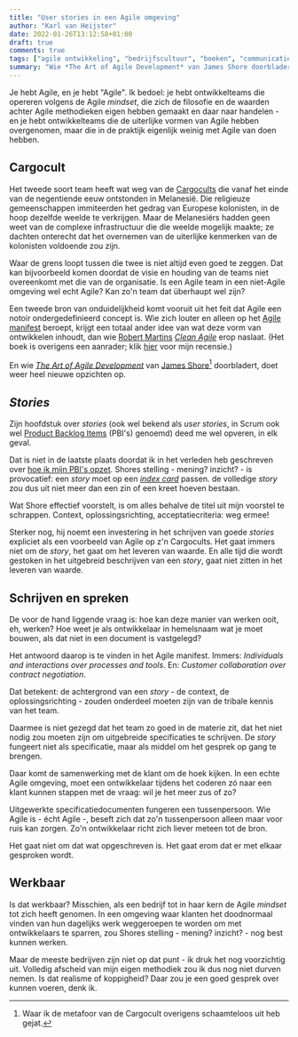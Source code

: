 ```yaml
---
title: "User stories in een Agile omgeving"
author: "Karl van Heijster"
date: 2022-01-26T13:12:58+01:00
draft: true
comments: true
tags: ["agile ontwikkeling", "bedrijfscultuur", "boeken", "communicatie", "product backlog items", "samenwerking"]
summary: "Wie *The Art of Agile Development* van James Shore doorbladert, doet heel nieuwe opzichten op. Zijn hoofdstuk over *stories* (ook wel bekend als *user stories*) deed me wel opveren, in elk geval. Shores stelling - mening? inzicht? - is provocatief: een *story* moet op een *index card* passen. de volledige *story* zou dus uit niet meer dan een zin of een kreet hoeven bestaan."
---
```


Je hebt Agile, en je hebt "Agile". Ik bedoel: je hebt ontwikkelteams die opereren volgens de Agile *mindset*, die zich de filosofie en de waarden achter Agile methodieken eigen hebben gemaakt en daar naar handelen - en je hebt ontwikkelteams die de uiterlijke vormen van Agile hebben overgenomen, maar die in de praktijk eigenlijk weinig met Agile van doen hebben.


## Cargocult


Het tweede soort team heeft wat weg van de [Cargocults](https://nl.wikipedia.org/wiki/Cargocult) die vanaf het einde van de negentiende eeuw ontstonden in Melanesië. Die religieuze gemeenschappen immiteerden het gedrag van Europese kolonisten, in de hoop dezelfde weelde te verkrijgen. Maar de Melanesiërs hadden geen weet van de complexe infrastructuur die die weelde mogelijk maakte; ze dachten onterecht dat het overnemen van de uiterlijke kenmerken van de kolonisten voldoende zou zijn.


Waar de grens loopt tussen die twee is niet altijd even goed te zeggen. Dat kan bijvoorbeeld komen doordat de visie en houding van de teams niet overeenkomt met die van de organisatie. Is een Agile team in een niet-Agile omgeving wel echt Agile? Kan zo'n team dat überhaupt wel zijn? 


Een tweede bron van onduidelijkheid komt vooruit uit het feit dat Agile een notoir ondergedefinieerd concept is. Wie zich louter en alleen op het [Agile manifest](https://agilemanifesto.org/) beroept, krijgt een totaal ander idee van wat deze vorm van ontwikkelen inhoudt, dan wie [Robert Martins](http://cleancoder.com/products) [*Clean Agile*](https://www.vanduurenmedia.nl/EAN/9789463562393/Clean_Agile_Nederlandse_editie) erop naslaat. (Het boek is overigens een aanrader; klik [hier](/blog/21/11/agile-zijn-niet-agile-doen/) voor mijn recensie.)


En wie [*The Art of Agile Development*](https://www.oreilly.com/library/view/the-art-of/9780596527679/) van [James Shore](https://www.jamesshore.com/)[^1] doorbladert, doet weer heel nieuwe opzichten op.


## *Stories*


Zijn hoofdstuk over *stories* (ook wel bekend als *user stories*, in Scrum ook wel [Product Backlog Items](https://www.scrum.org/resources/what-is-a-product-backlog) (PBI's) genoemd) deed me wel opveren, in elk geval. 


Dat is niet in de laatste plaats doordat ik in het verleden heb geschreven over [hoe ik mijn PBI's opzet](/blog/21/06/hoe-ik-mijn-pbis-opzet/). Shores stelling - mening? inzicht? - is provocatief: een *story* moet op een [*index card*](https://en.wikipedia.org/wiki/Index_card) passen. de volledige *story* zou dus uit niet meer dan een zin of een kreet hoeven bestaan.


Wat Shore effectief voorstelt, is om alles behalve de titel uit mijn voorstel te schrappen. Context, oplossingsrichting, acceptatiecriteria: weg ermee!


Sterker nog, hij noemt een investering in het schrijven van goede *stories* expliciet als een voorbeeld van Agile op z'n Cargocults. Het gaat immers niet om de *story*, het gaat om het leveren van waarde. En alle tijd die wordt gestoken in het uitgebreid beschrijven van een *story*, gaat niet zitten in het leveren van waarde.


## Schrijven en spreken


De voor de hand liggende vraag is: hoe kan deze manier van werken ooit, eh, werken? Hoe weet je als ontwikkelaar in hemelsnaam wat je moet bouwen, als dat niet in een document is vastgelegd?


Het antwoord daarop is te vinden in het Agile manifest. Immers: *Individuals and interactions over processes and tools*. En: *Customer collaboration over contract negotiation*.


Dat betekent: de achtergrond van een *story* - de context, de oplossingsrichting - zouden onderdeel moeten zijn van de tribale kennis van het team. 


Daarmee is niet gezegd dat het team zo goed in de materie zit, dat het niet nodig zou moeten zijn om uitgebreide specificaties te schrijven. De *story* fungeert niet als specificatie, maar als middel om het gesprek op gang te brengen. 


Daar komt de samenwerking met de klant om de hoek kijken. In een echte Agile omgeving, moet een ontwikkelaar tijdens het coderen zó naar een klant kunnen stappen met de vraag: wil je het meer zus of zo?


Uitgewerkte specificatiedocumenten fungeren een tussenpersoon. Wie Agile is - écht Agile -, beseft zich dat zo'n tussenpersoon alleen maar voor ruis kan zorgen. Zo'n ontwikkelaar richt zich liever meteen tot de bron.


Het gaat niet om dat wat opgeschreven is. Het gaat erom dat er met elkaar gesproken wordt.


## Werkbaar


Is dat werkbaar? Misschien, als een bedrijf tot in haar kern de Agile *mindset* tot zich heeft genomen. In een omgeving waar klanten het doodnormaal vinden van hun dagelijks werk weggeroepen te worden om met ontwikkelaars te sparren, zou Shores stelling - mening? inzicht? - nog best kunnen werken.


Maar de meeste bedrijven zijn niet op dat punt - ik druk het nog voorzichtig uit. Volledig afscheid van mijn eigen methodiek zou ik dus nog niet durven nemen. Is dat realisme of koppigheid? Daar zou je een goed gesprek over kunnen voeren, denk ik.


[^1]: Waar ik de metafoor van de Cargocult overigens schaamteloos uit heb gejat.
